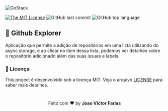 <img alt="GoStack" src="https://storage.googleapis.com/golden-wind/bootcamp-gostack/header-desafios.png" />

[![The MIT License](https://img.shields.io/badge/license-MIT-green.svg?style=flat-square)](http://github.com/jvictorfarias/gostack-database-upload/LICENSE.md)
![GitHub last commit](https://img.shields.io/github/last-commit/jvictorfarias/gostack-database-upload?color=green)
![GitHub top language](https://img.shields.io/github/languages/top/jvictorfarias/gostack-database-upload)

</div>
</p>

## :rocket: Github Explorer

Aplicação que permite a adição de repositórios em uma lista utilizando do async storage, e ao clicar no item dessa lista, podemos ver detalhes sobre o repositório adicionado além das suas issues e labels.
### :memo: Licença

This project é desenvolvido sob a licença MIT. Veja o arquivo [LICENSE](LICENSE.md) para saber mais detalhes.

<p align="center" style="margin-top: 20px; border-top: 1px solid #eee; padding-top: 20px;">Feito com ❤️ by <strong> Joao Victor Farias </p>
